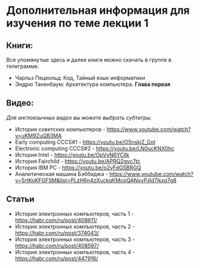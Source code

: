 # Дополнительная информация для изучения по теме лекции 1

## Книги:
Все упомянутые здесь и далее книги можно скачать в группе в телеграмме.

- Чарльз Пецкольд: Код, Тайный язык информатики
- Эндрю Таненбаум: Архитектура компьютера. **Глава первая**

## Видео:

_Для англоязычных видео вы можете выбрать субтитры._

- История советских компьютеров - https://www.youtube.com/watch?v=uKM9ZuQB3MA
- Early computing CCCS#1 - https://youtu.be/O5nskjZ_GoI
- Electronic computing CCCS#2 - https://youtu.be/LN0ucKNX0hc
- История Intel - https://youtu.be/OpVyN6YCllk
- История Fairchild - https://youtu.be/APRQ2gvc7tc
- История IBM PC - https://youtu.be/o2yFdGSBRGQ
- Аналитическая машина Бэббиджа - https://www.youtube.com/watch?v=5rtKoKFGFSM&list=PLzH6n4zXuckqKMcpQANsyPJId7jkxq7g8

## Статьи

- История электронных компьютеров, часть 1 - https://habr.com/ru/post/408611/
- История электронных компьютеров, часть 2 - https://habr.com/ru/post/374043/
- История электронных компьютеров, часть 3 - https://habr.com/ru/post/408597/
- История электронных компьютеров, часть 4 - https://habr.com/ru/post/447916/
